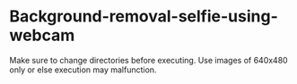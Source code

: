 # Background-removal-selfie-using-webcam

Make sure to change directories before executing.
Use images of 640x480 only or else execution may malfunction.
